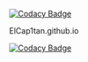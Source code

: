 
[![Codacy Badge](https://api.codacy.com/project/badge/Grade/bf661a1ecbd14b459a761b32a7211b53)](https://app.codacy.com/app/ElCapitan/ElCap1tan.github.io?utm_source=github.com&utm_medium=referral&utm_content=ElCap1tan/ElCap1tan.github.io&utm_campaign=badger)

ElCap1tan.github.io

[![Codacy Badge](https://api.codacy.com/project/badge/Grade/e29fef94199c41cf9c60f4280a597ab4)](https://www.codacy.com/app/ElCapitan/ElCap1tan.github.io?utm_source=github.com&amp;utm_medium=referral&amp;utm_content=ElCap1tan/ElCap1tan.github.io&amp;utm_campaign=Badge_Grade)
